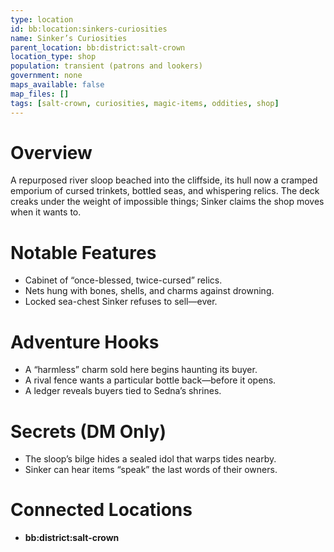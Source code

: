 ```yaml
---
type: location
id: bb:location:sinkers-curiosities
name: Sinker’s Curiosities
parent_location: bb:district:salt-crown
location_type: shop
population: transient (patrons and lookers)
government: none
maps_available: false
map_files: []
tags: [salt-crown, curiosities, magic-items, oddities, shop]
---
```


# Overview
A repurposed river sloop beached into the cliffside, its hull now a cramped emporium of cursed trinkets, bottled seas, and whispering relics. The deck creaks under the weight of impossible things; Sinker claims the shop moves when it wants to.

# Notable Features
- Cabinet of “once-blessed, twice-cursed” relics.
- Nets hung with bones, shells, and charms against drowning.
- Locked sea-chest Sinker refuses to sell—ever.

# Adventure Hooks
- A “harmless” charm sold here begins haunting its buyer.
- A rival fence wants a particular bottle back—before it opens.
- A ledger reveals buyers tied to Sedna’s shrines.

# Secrets (DM Only)
- The sloop’s bilge hides a sealed idol that warps tides nearby.
- Sinker can hear items “speak” the last words of their owners.

# Connected Locations
- **bb:district:salt-crown**
